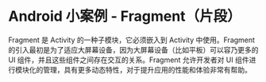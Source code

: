 # Android 小案例 - Fragment（片段）

Fragment 是 Activity 的一种子模块，它必须嵌入到 Activity 中使用。Fragment 的引入最初是为了适应大屏幕设备，因为大屏幕设备（比如平板）可以容乃更多的 UI 组件，并且这些组件之间存在交互的关系。Fragment 允许开发者对 UI 组件进行模块化的管理，具有更多动态特性，对于提升应用的性能和体验非常有帮助。